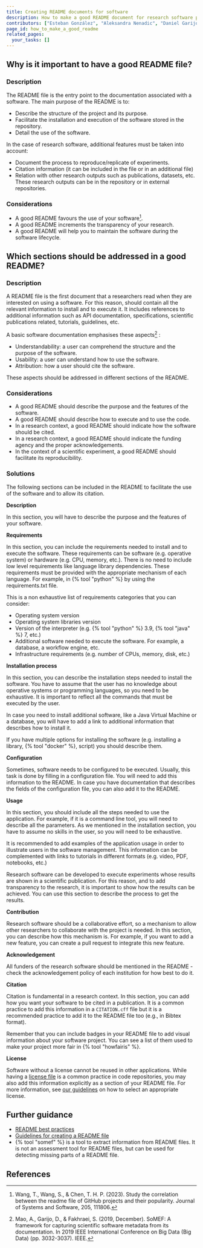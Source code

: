 ```yaml
---
title: Creating README documents for software
description: How to make a good README document for research software projects
contributors: ["Esteban González", "Aleksandra Nenadic", "Daniel Garijo"]
page_id: how_to_make_a_good_readme
related_pages:
  your_tasks: []
---
```


## Why is it important to have a good README file? 
 
### Description 

The README file is the entry point to the documentation associated with a software. The main purpose of the README is to:
* Describe the structure of the project and its purpose.
* Facilitate the installation and execution of the software stored in the repository.
* Detail the use of the software.

In the case of research software, additional features must be taken into account:
* Document the process to reproduce/replicate of experiments.
* Citation information (it can be included in the file or in an additional file)
* Relation with other research outputs such as publications, datasets, etc. These research outputs can be in the repository or in external repositories.


### Considerations 
* A good README favours the use of your software[^1].
* A good README increments the transparency of your research.
* A good README will help you to maintain the software during the software lifecycle.
 

## Which sections should be addressed in a good README? 
 
### Description 
A README file is the first document that a researchers read when they are interested on using a software. For this reason, should contain all the relevant information to install and to execute it. It includes references to additional information such as API documentation, specifications, scientific publications related, tutorials, guidelines, etc.

A basic software documentation emphasises these aspects[^2] :
* Understandability: a user can comprehend the structure and the purpose of the software.
* Usability: a user can understand how to use the software.
* Attribution: how a user should cite the software.

These aspects should be addressed in different sections of the README. 

### Considerations 
* A good README should describe the purpose and the features of the software.
* A good README should describe how to execute and to use the code. 
* In a research context, a good README should indicate how the software should be cited.
* In a research context, a good README should indicate the funding agency and the proper acknowledgements.
* In the context of a scientific experiment, a good README should facilitate its reproducibility.

### Solutions 

The following sections can be included in the README to facilitate the use of the software and to allow its citation.

**Description**

In this section, you will have to describe the purpose and the features of your software.

**Requirements**

In this section, you can include the requirements needed to install and to execute the software. These requirements can be software (e.g. operative system) or hardware (e.g. CPU, memory, etc.). There is no need to include low level requirements like language library dependencies. These requirements must be provided with the appropriate mechanism of each language. For example, in {% tool "python" %} by using the requirements.txt file. 

This is a non exhaustive list of requirements categories that you can consider:
- Operating system version
- Operating system libraries version 
- Version of the interpreter (e.g. {% tool "python" %} 3.9, {% tool "java" %} 7, etc.)
- Additional software needed to execute the software. For example, a database, a workflow engine, etc.
- Infrastructure requirements (e.g. number of CPUs, memory, disk, etc.)  

**Installation process**

In this section, you can describe the installation steps needed to install the software. You have to assume that the user has no knowledge about operative systems or programming languages, so you need to be exhaustive. It is important to reflect all the commands that must be executed by the user.

In case you need to install additional software, like a Java Virtual Machine or a database, you will have to add a link to additional information that describes how to install it. 

If you have multiple options for installing the software (e.g. installing a library, {% tool "docker" %}, script) you should describe them.

**Configuration**

Sometimes, software needs to be configured to be executed. Usually, this task is done by filling in a configuration file. You will need to add this information to the README. In case you have documentation that describes the fields of the configuration file, you can also add it to the README.

**Usage**

In this section, you should include all the steps needed to use the application. For example, if it is a command line tool, you will need to describe all the parameters. As we mentioned in the installation section, you have to assume no skills in the user, so you will need to be exhaustive.

It is recommended to add examples of the application usage in order to illustrate users in the software management. This information can be complemented with links to tutorials in different formats (e.g. video, PDF, notebooks, etc.)  

Research software can be developed to execute experiments whose results are shown in a scientific publication. For this reason, and to add transparency to the research, it is important to show how the results can be achieved. You can use this section to describe the process to get the results. 

**Contribution**

Research software should be a collaborative effort, so a mechanism to allow other researchers to collaborate with the project is needed. In this section, you can describe how this mechanism is. For example, if you want to add a new feature, you can create a pull request to integrate this new feature.

**Acknowledgement**

All funders of the research software should be mentioned in the README - check the acknowledgement policy of each institution for how best to do it.

**Citation**

Citation is fundamental in a research context. In this section, you can add how you want your software to be cited in a publication. It is a common practice to add this information in a `CITATION.cff` file but it is a recommended practice to add it to the README file too (e.g., in Bibtex format). 

Remember that you can include badges in your README file to add visual information about your software project. You can see a list of them used to make your project more fair in {% tool "howfairis" %}. 

**License**

Software without a license cannot be reused in other applications. While having a [license file](https://everse.software/RSQKit/licensing_software) is a common practice in code repositories, you may also add this information explicitly as a section of your README file. For more information, see [our guidelines](https://everse.software/RSQKit/licensing_software) on how to select an appropriate license.


## Further guidance
* [README best practices](https://tilburgsciencehub.com/topics/collaborate-share/share-your-work/content-creation/readme-best-practices/)
* [Guidelines for creating a README file](https://data.4tu.nl/s/documents/Guidelines_for_creating_a_README_file.pdf)
* {% tool "somef" %} is a tool to extract information from README files. It is not an assessment tool for README files, but can be used for detecting missing parts of a README file. 

## References 
[^1]:Wang, T., Wang, S., & Chen, T. H. P. (2023). Study the correlation between the readme file of GitHub projects and their popularity. Journal of Systems and Software, 205, 111806.
[^2]: Mao, A., Garijo, D., & Fakhraei, S. (2019, December). SoMEF: A framework for capturing scientific software metadata from its documentation. In 2019 IEEE International Conference on Big Data (Big Data) (pp. 3032-3037). IEEE.

 
